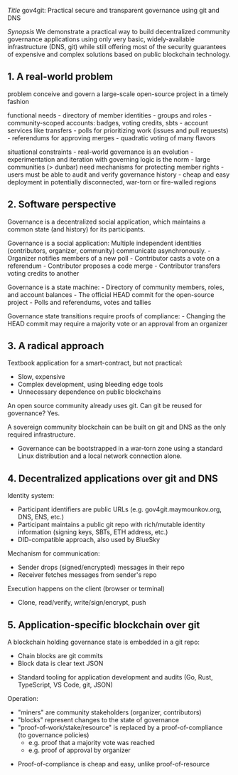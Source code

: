 _Title_
gov4git: Practical secure and transparent governance using git and DNS

_Synopsis_
We demonstrate a practical way to build decentralized community governance applications
using only very basic, widely-available infrastructure (DNS, git) while still offering most of the security guarantees of expensive and complex solutions based on public blockchain technology.

## 1. A real-world problem

problem
     conceive and govern a large-scale open-source project in a timely fashion

functional needs
     - directory of member identities
     - groups and roles
     - community-scoped accounts: badges, voting credits, sbts
       - account services like transfers
     - polls for prioritizing work (issues and pull requests)
     - referendums for approving merges
     - quadratic voting of many flavors

situational constraints
     - real-world governance is an evolution
       - experimentation and iteration with governing logic is the norm
     - large communities (> dunbar) need mechanisms for protecting member rights
       - users must be able to audit and verify governance history
     - cheap and easy deployment in potentially disconnected, war-torn or fire-walled regions

## 2. Software perspective

Governance is a decentralized social application, which maintains a common state (and history) for its participants.

Governance is a social application:
Multiple independent identities (contributors, organizer, community) communicate asynchronously.
     - Organizer notifies members of a new poll
     - Contributor casts a vote on a referendum
     - Contributor proposes a code merge
     - Contributor transfers voting credits to another

Governance is a state machine:
     - Directory of community members, roles, and account balances
     - The official HEAD commit for the open-source project
     - Polls and referendums, votes and tallies

Governance state transitions require proofs of compliance:
     - Changing the HEAD commit may require a majority vote or an approval from an organizer

## 3. A radical approach

Textbook application for a smart-contract, but not practical:
- Slow, expensive
- Complex development, using bleeding edge tools
- Unnecessary dependence on public blockchains

An open source community already uses git. Can git be reused for governance? Yes.

A sovereign community blockchain can be built on git and DNS as the only required infrastructure.
- Governance can be bootstrapped in a war-torn zone using a standard Linux distribution and a local network connection alone.

## 4. Decentralized applications over git and DNS

Identity system:
- Participant identifiers are public URLs (e.g. gov4git.maymounkov.org, DNS, ENS, etc.)
- Participant maintains a public git repo with rich/mutable identity information (signing keys, SBTs, ETH address, etc.)
- DID-compatible approach, also used by BlueSky

Mechanism for communication:
- Sender drops (signed/encrypted) messages in their repo
- Receiver fetches messages from sender's repo

Execution happens on the client (browser or terminal)
- Clone, read/verify, write/sign/encrypt, push

## 5. Application-specific blockchain over git

A blockchain holding governance state is embedded in a git repo:
- Chain blocks are git commits
- Block data is clear text JSON

* Standard tooling for application development and audits (Go, Rust, TypeScript, VS Code, git, JSON)

Operation:
- "miners" are community stakeholders (organizer, contributors)
- "blocks" represent changes to the state of governance
- "proof-of-work/stake/resource" is replaced by a proof-of-compliance (to governance policies)
  - e.g. proof that a majority vote was reached
  - e.g. proof of approval by organizer

* Proof-of-compliance is cheap and easy, unlike proof-of-resource
